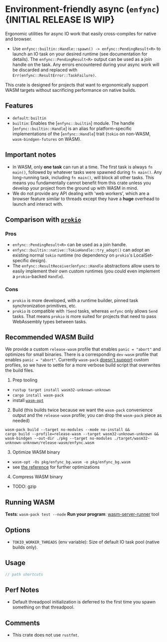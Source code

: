 # Environment-friendly async (`enfync`)  {INITIAL RELEASE IS WIP}

Ergonomic utilities for async IO work that easily cross-compiles for native and browser.
- Use `enfync::builtin::Handle::spawn() -> enfync::PendingResult<R>` to launch an IO task on your desired runtime (see documentation for details). The `enfync::PendingResult<R>` output can be used as a join handle on the task. Any errors encountered during your async work will be discarded and replaced with `Err(enfync::ResultError::TaskFailure)`.

This crate is designed for projects that want to ergonomically support WASM targets without sacrificing performance on native builds.


## Features

- `default`: `builtin`
- `builtin`: Enables the [`enfync::builtin`] module. The handle [`enfync::builtin::Handle`] is an alias for platform-specific implementations of the [`enfync::Handle`] trait (`tokio` on non-WASM, `wasm-bindgen-futures` on WASM).



## Important notes

- In WASM, only **one task** can run at a time. The first task is always `fn main()`, followed by whatever tasks were spawned during `fn main()`. Any long-running task, including `fn main()`, will block all other tasks. This means you fundamentally cannot benefit from this crate unless you develop your project from the ground up with WASM in mind.
- We do not provide any API dealing with 'web workers', which are a browser feature similar to threads except they have a **huge** overhead to launch and interact with.



## Comparison with [`prokio`](https://crates.io/crates/prokio)

### Pros

- `enfync::PendingResult<R>` can be used as a join handle.
- `enfync::builtin::native::TokioHandle::try_adopt()` can adopt an existing normal `tokio` runtime (no dependency on `prokio`'s LocalSet-specific design).
- The `enfync::ResultReceiver`/`enfync::Handle` abstractions allow users to easily implement their own custom runtimes (you could even implement a `prokio`-backed `Handle`).

### Cons

- `prokio` is more developed, with a runtime builder, pinned task synchronization primitives, etc.
- `prokio` is compatible with `?Send` tasks, whereas `enfync` only allows `Send` tasks. That means `prokio` is more suited for projects that need to pass WebAssembly types between tasks.



## Recommended WASM Build

We provide a custom `release-wasm` profile that enables `panic = "abort"` and optimizes for small binaries. There is a corresponding `dev-wasm` profile that enables `panic = "abort"`. Currently `wasm-pack` [doesn't support](https://github.com/rustwasm/wasm-pack/issues/1111) custom profiles, so we have to settle for a more verbose build script that overwrites the build files.

1. Prep tooling
- `rustup target install wasm32-unknown-unknown`
- `cargo install wasm-pack`
- install [`wasm-opt`](https://github.com/webassembly/binaryen)

2. Build (this builds twice because we want the `wasm-pack` convenience output and the `release-wasm` profile; you can drop the `wasm-pack` piece as needed)
```ignore
wasm-pack build --target no-modules --mode no-install &&
cargo build --profile=release-wasm --target wasm32-unknown-unknown &&
wasm-bindgen --out-dir ./pkg --target no-modules ./target/wasm32-unknown-unknown/release-wasm/enfync.wasm
```

3. Optimize WASM binary
- `wasm-opt -Os pkg/enfync_bg.wasm -o pkg/enfync_bg.wasm`
- see [the reference](https://rustwasm.github.io/book/reference/code-size.html) for further optimizations

4. Compress WASM binary
- TODO: gzip



## Running WASM

**Tests**: `wasm-pack test --node`
**Run your program**: [wasm-server-runner](https://github.com/jakobhellermann/wasm-server-runner) tool



## Options

- `TOKIO_WORKER_THREADS` (env variable): Size of default IO task pool (native builds only).



## Usage

```rust
// path shortcuts

```



## Perf Notes

- Default threadpool initialization is deferred to the first time you spawn something on that threadpool.



## Comments

- This crate does not use `rustfmt`.
